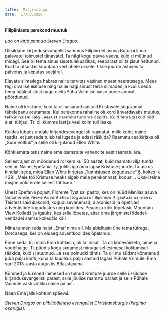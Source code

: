 ```yaml
---
title:  Misjonilugu
date:  17/07/2020
---
```


#### Filipiinlaste perekond muutub

_Loo on kirja pannud Steven Dragoo._

Üksildane kirjandusevangelist sammus Filipiinidel asuva Butuani linna palavatel tolmustel tänavatel. Ta nägi kogu päeva vaeva, kuid ei müünud midagi. See oli tema ainus sissetulekuallikas, seepärast oli ta pisut heitunud. Kuid ta otsustas koputada veel ühele uksele. Ukse juurde astudes ta palvetas ja koputas seejärel.

Elavate silmadega habras naine tervitas väsinud meest naeratusega. Mees tegi oivalise esitluse ning naine nägi siirust tema silmades ja kuulis seda tema häälest. Just nagu oleks Püha Vaim ise naise poole anuvalt pöördunud.

Naine oli kristlane, kuid ta oli raisanud aastaid Kristusele sügavamat tähelepanu osutamata. Kui perekonna rahaline olukord ähvardavaks muutus, tekkis naisel nälg Jeesust paremini tundma õppida. Kuid tema taskud olid alati tühjad. Tal oli kümme last ja veel kolm tuli lisaks.

Kuidas lubada endale kirjandusevangelisti raamatut, mille kohta naine teadis, et just seda tuleb tal lugeda ja edasi rääkida? Raamatu pealkirjaks oli „Suur võitlus“ ja selle oli kirjutanud Ellen White.

Kõhklemata ostis naine oma olematute vahendite eest raamatu ära.

Sellest ajast on möödunud rohkem kui 50 aastat, kuid raamatu vilja tunda senini. Naine, Epefania Ty, juhtis iga oma lapse Kristuse juurde. Ta uskus kindlalt seda, mida Ellen White kirjutas „Tunnistused kogudusele“ 6. köites lk 429: „Meie töö Kristuse heaks algab meie perekonnast, kodust… Ükski teine misjonipõld ei ole sellest tähtsam.“

Ühest Epefania pojast, Florente Tyst sai pastor, kes on nüüd Manilas asuva Seitsmenda Päeva Adventistide Koguduse Filipiinide Kirjastuse esimees. Teistest said diakonid, kogudusevanemad, diakonissid ja õpetajad adventistide kogudustes ning koolides. Peaaegu kõik lõpetasid Mountain View Kolledži ja igaüks, kes selle lõpetas, aitas oma järgmistel õdedel-vendadel samas kolledžis käia.

Mina tunnen seda naist „Ema“ nime all. Ma abiellusin ühe tema tütrega, Dorcasega, kes on eluaeg adventkoolides õpetanud.

Enne seda, kui mina Ema kohtasin, oli tal insult. Ta oli kõnevõimetu, pime ja voodihaige. Ta püüdis kogu südamest minuga sel esimesel kohtumisel rääkida, kuid ei suutnud. Ja see polnudki tähtis. Ta oli mu südant kõnetanud juba palju kordi, kuna ta kuuletus palju aastaid tagasi Pühale Vaimule. Ema suri 2013. aasta augustis 89aastasena.

Kümned ja kümned inimesed on tulnud Kristuse juurde selle üksildase kirjandusevangelisti pärast, selle jõulise raamatu pärast ja selle Pühale Vaimule vastuvõtliku naise pärast.

Näen Ema jälle kohtumispäeval.

_Steven Dragoo on piiblitööline ja evangelist Christiansburgis (Virginia osariigis)._
